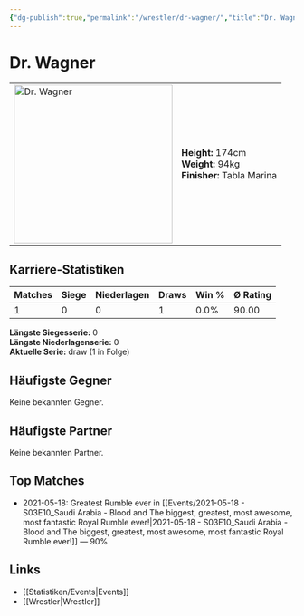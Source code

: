 ```yaml
---
{"dg-publish":true,"permalink":"/wrestler/dr-wagner/","title":"Dr. Wagner","tags":["wrestler"],"noteIcon":""}
---
```



# Dr. Wagner

<table>
        <tr>
        <td><img src="https://github.com/CptSpaulding1980/choke-slam-wrestling/releases/download/images/Dr._Wagner.png" width="280" alt="Dr. Wagner"></td>
        <td>
        <b>Height:</b> 174cm<br>
        <b>Weight:</b> 94kg<br>
        <b>Finisher:</b> Tabla Marina<br>
        </td>
        </tr>
        </table>
        
## Karriere-Statistiken

| Matches | Siege | Niederlagen | Draws | Win % | Ø Rating |
|---------|-------|-------------|-------|-------|-----------|
| 1 | 0 | 0 | 1 | 0.0% | 90.00 |

**Längste Siegesserie:** 0<br>**Längste Niederlagenserie:** 0<br>**Aktuelle Serie:** draw (1 in Folge)


## Häufigste Gegner
Keine bekannten Gegner.

## Häufigste Partner
Keine bekannten Partner.

## Top Matches
- 2021-05-18: Greatest Rumble ever in [[Events/2021-05-18 - S03E10_Saudi Arabia - Blood and The biggest, greatest, most awesome, most fantastic Royal Rumble ever!\|2021-05-18 - S03E10_Saudi Arabia - Blood and The biggest, greatest, most awesome, most fantastic Royal Rumble ever!]] — 90%

## Links
- [[Statistiken/Events\|Events]]
- [[Wrestler\|Wrestler]]

